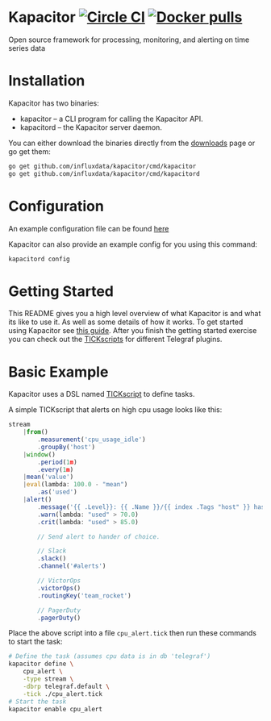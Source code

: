 # Kapacitor [![Circle CI](https://circleci.com/gh/influxdata/kapacitor/tree/master.svg?style=svg&circle-token=78c97422cf89526309e502a290c230e8a463229f)](https://circleci.com/gh/influxdata/kapacitor/tree/master) [![Docker pulls](https://img.shields.io/docker/pulls/library/kapacitor.svg)](https://hub.docker.com/_/kapacitor/)
Open source framework for processing, monitoring, and alerting on time series data

# Installation

Kapacitor has two binaries:

* kapacitor – a CLI program for calling the Kapacitor API.
* kapacitord – the Kapacitor server daemon.

You can either download the binaries directly from the [downloads](https://influxdata.com/downloads/#kapacitor) page or go get them:

```sh
go get github.com/influxdata/kapacitor/cmd/kapacitor
go get github.com/influxdata/kapacitor/cmd/kapacitord
```

# Configuration
An example configuration file can be found [here](https://github.com/influxdata/kapacitor/blob/master/etc/kapacitor/kapacitor.conf)

Kapacitor can also provide an example config for you using this command:

```sh
kapacitord config
```


# Getting Started

This README gives you a high level overview of what Kapacitor is and what its like to use it. As well as some details of how it works.
To get started using Kapacitor see [this guide](https://docs.influxdata.com/kapacitor/latest/introduction/getting-started/). After you finish the getting started exercise you can check out the [TICKscripts](https://github.com/influxdata/kapacitor/tree/master/examples/telegraf) for different Telegraf plugins.

# Basic Example

Kapacitor uses a DSL named [TICKscript](https://docs.influxdata.com/kapacitor/latest/tick/) to define tasks.

A simple TICKscript that alerts on high cpu usage looks like this:

```javascript
stream
    |from()
        .measurement('cpu_usage_idle')
        .groupBy('host')
    |window()
        .period(1m)
        .every(1m)
    |mean('value')
    |eval(lambda: 100.0 - "mean")
        .as('used')
    |alert()
        .message('{{ .Level}}: {{ .Name }}/{{ index .Tags "host" }} has high cpu usage: {{ index .Fields "used" }}')
        .warn(lambda: "used" > 70.0)
        .crit(lambda: "used" > 85.0)

        // Send alert to hander of choice.

        // Slack
        .slack()
        .channel('#alerts')

        // VictorOps
        .victorOps()
        .routingKey('team_rocket')

        // PagerDuty
        .pagerDuty()
```

Place the above script into a file `cpu_alert.tick` then run these commands to start the task:

```sh
# Define the task (assumes cpu data is in db 'telegraf')
kapacitor define \
    cpu_alert \
    -type stream \
    -dbrp telegraf.default \
    -tick ./cpu_alert.tick
# Start the task
kapacitor enable cpu_alert
```
